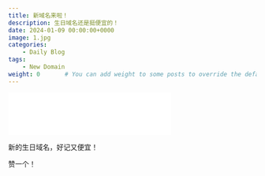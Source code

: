 ```yaml
---
title: 新域名来啦！
description: 生日域名还是挺便宜的！
date: 2024-01-09 00:00:00+0000
image: 1.jpg
categories:
    - Daily Blog
tags:
    - New Domain
weight: 0       # You can add weight to some posts to override the default sorting (date descending)
---
```


<iframe frameborder="no" border="0" marginwidth="0" marginheight="0" width=330 height=86 src="//music.163.com/outchain/player?type=2&id=17706535&auto=1&height=66"></iframe>

新的生日域名，好记又便宜！

赞一个！